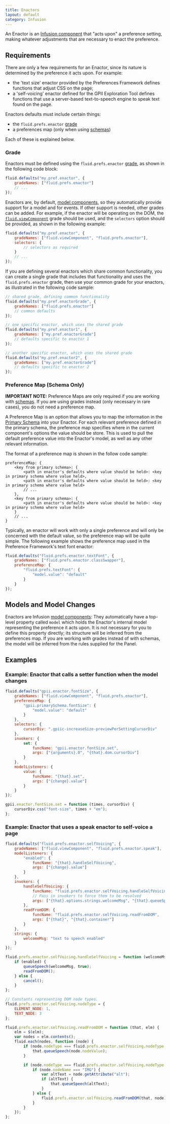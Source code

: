 ```yaml
---
title: Enactors
layout: default
category: Infusion
---
```


An Enactor is an [Infusion component](UnderstandingInfusionComponents.md) that "acts upon" a preference setting, making
whatever adjustments that are necessary to enact the preference.

## Requirements

There are only a few requirements for an Enactor, since its nature is determined by the preference it acts upon. For
example:

* the 'text size' enactor provided by the Preferences Framework defines functions that adjust CSS on the page;
* a 'self-voicing' enactor defined for the GPII Exploration Tool defines functions that use a server-based
  text-to-speech engine to speak text found on the page.

Enactors defaults must include certain things:

* the `fluid.prefs.enactor` [grade](ComponentGrades.md)
* a preferences map (only when using [schemas](PrimarySchemaForPreferencesFramework.md))

Each of these is explained below.

### Grade

Enactors must be defined using the `fluid.prefs.enactor` [grade](ComponentGrades.md), as shown in the following code
block:

```javascript
fluid.defaults("my.pref.enactor", {
    gradeNames: ["fluid.prefs.enactor"]
    // ...
});
```

Enactors are, by default, [model components](ComponentGrades.md), so they automatically provide support for a model and
for events. If other support is needed, other grades can be added. For example, if the enactor will be operating on the
DOM, the
[`fluid.viewComponent`](https://github.com/fluid-project/infusion/blob/master/src/framework/core/js/FluidView.js#L40-L42)
grade should be used, and the `selectors` option should be provided, as shown in the following example:

```javascript
fluid.defaults("my.pref.enactor", {
    gradeNames: ["fluid.viewComponent", "fluid.prefs.enactor"],
    selectors: {
        // selectors as required
    }
    // ...
});
```

If you are defining several enactors which share common functionality, you can create a single grade that includes that
functionality and uses the `fluid.prefs.enactor` grade, then use your common grade for your enactors, as illustrated in
the following code sample:

```javascript
// shared grade, defining common functionality
fluid.defaults("my.pref.enactorGrade", {
    gradeNames: ["fluid.prefs.enactor"]
    // common defaults
});

// one specific enactor, which uses the shared grade
fluid.defaults("my.pref.enactor1", {
    gradeNames: ["my.pref.enactorGrade"]
    // defaults specific to enactor 1
});

// another specific enactor, which uses the shared grade
fluid.defaults("my.pref.enactor2", {
    gradeNames: ["my.pref.enactorGrade"]
    // defaults specific to enactor 2
});
```

### Preference Map (Schema Only)

<div class="infusion-docs-note">

<strong>IMPORTANT NOTE:</strong> Preference Maps are only required if you are working with
[schemas](PrimarySchemaForPreferencesFramework.md). If you are using grades instead (only necessary in rare cases),
you do not need a preference map.
</div>

A Preference Map is an option that allows you to map the information in the [Primary
Schema](PrimarySchemaForPreferencesFramework.md) into your Enactor. For each relevant preference defined in the primary
schema, the preference map specifies where in the current component's options the value should be store. This is used to
pull the default preference value into the Enactor's model, as well as any other relevant information.

The format of a preference map is shown in the follow code sample:

```snippet
preferenceMap: {
    <key from primary schema>: {
        <path in enactor's defaults where value should be held>: <key in primary schema where value held>,
        <path in enactor's defaults where value should be held>: <key in primary schema where value held>
        // ...
    },
    <key from primary schema>: {
        <path in enactor's defaults where value should be held>: <key in primary schema where value held>
    }
    // ...
}
```

Typically, an enactor will work with only a single preference and will only be concerned with the default value, so the
preference map will be quite simple. The following example shows the preference map used in the Preference Framework's
text font enactor:

```javascript
fluid.defaults("fluid.prefs.enactor.textFont", {
    gradeNames: ["fluid.prefs.enactor.classSwapper"],
    preferenceMap: {
        "fluid.prefs.textFont": {
            "model.value": "default"
        }
    }
});
```

## Models and Model Changes

Enactors are Infusion [model components](tutorial-gettingStartedWithInfusion/ModelComponents.md): They automatically
have a top-level property called `model` which holds the Enactor's internal model representing the preference it acts
upon. It is not necessary for you to define this property directly; its structure will be inferred from the preferences
map. If you are working with grades instead of with schemas, the model will be inferred from the rules supplied for the
Panel.

## Examples

### Example: Enactor that calls a setter function when the model changes

```javascript
fluid.defaults("gpii.enactor.fontSize", {
    gradeNames: ["fluid.viewComponent", "fluid.prefs.enactor"],
    preferenceMap: {
        "gpii.primarySchema.fontSize": {
            "model.value": "default"
        }
    },
    selectors: {
        cursorDiv: ".gpiic-increaseSize-previewPerSettingCursorDiv"
    },
    invokers: {
        set: {
            funcName: "gpii.enactor.fontSize.set",
            args: ["{arguments}.0", "{that}.dom.cursorDiv"]
        }
    },
    modelListeners: {
        value: {
            funcName: "{that}.set",
            args: ["{change}.value"]
        }
    }
});

gpii.enactor.fontSize.set = function (times, cursorDiv) {
    cursorDiv.css("font-size", times + "em");
};
```

### Example: Enactor that uses a speak enactor to self-voice a page

```javascript
fluid.defaults("fluid.prefs.enactor.selfVoicing", {
    gradeNames: ["fluid.viewComponent", "fluid.prefs.enactor.speak"],
    modelListeners: {
        "enabled": {
            funcName: "{that}.handleSelfVoicing",
            args: ["{change}.value"]
        }
    },
    invokers: {
        handleSelfVoicing: {
            funcName: "fluid.prefs.enactor.selfVoicing.handleSelfVoicing",
            // Pass in invokers to force them to be resolved
            args: ["{that}.options.strings.welcomeMsg", "{that}.queueSpeech", "{that}.readFromDOM", "{that}.cancel", "{arguments}.0"]
        },
        readFromDOM: {
            funcName: "fluid.prefs.enactor.selfVoicing.readFromDOM",
            args: ["{that}", "{that}.container"]
        }
    },
    strings: {
        welcomeMsg: "text to speech enabled"
    }
});

fluid.prefs.enactor.selfVoicing.handleSelfVoicing = function (welcomeMsg, queueSpeech, readFromDOM, cancel, enabled) {
    if (enabled) {
        queueSpeech(welcomeMsg, true);
        readFromDOM();
    } else {
        cancel();
    }
};

// Constants representing DOM node types.
fluid.prefs.enactor.selfVoicing.nodeType = {
    ELEMENT_NODE: 1,
    TEXT_NODE: 3
};

fluid.prefs.enactor.selfVoicing.readFromDOM = function (that, elm) {
    elm = $(elm);
    var nodes = elm.contents();
    fluid.each(nodes, function (node) {
        if (node.nodeType === fluid.prefs.enactor.selfVoicing.nodeType.TEXT_NODE && node.nodeValue) {
            that.queueSpeech(node.nodeValue);
        }

        if (node.nodeType === fluid.prefs.enactor.selfVoicing.nodeType.ELEMENT_NODE && window.getComputedStyle(node).display !== "none") {
            if (node.nodeName === "IMG") {
                var altText = node.getAttribute("alt");
                if (altText) {
                    that.queueSpeech(altText);
                }
            } else {
                fluid.prefs.enactor.selfVoicing.readFromDOM(that, node);
            }
        }
    });
};
```
